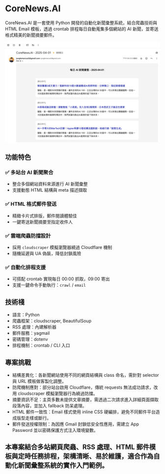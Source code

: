 # CoreNews.AI

CoreNews.AI 是一套使用 Python 開發的自動化新聞彙整系統，結合爬蟲技術與 HTML Email 模板，透過 crontab 排程每日自動蒐集多個網站的 AI 新聞，並寄送格式精美的新聞摘要郵件。

<img src="https://github.com/EVANLIN2001/AI-News-Daily/blob/main/image/%E6%88%AA%E5%9C%96%202025-04-02%20%E4%B8%8A%E5%8D%8812.09.46.png" alt="Demo 1" width="600"><br>

## 功能特色

### ✅ 多站台 AI 新聞聚合

- 整合多個網站資料來源進行 AI 新聞彙整
- 支援動態 HTML 結構與 meta 描述擷取

### ✅ HTML 格式郵件發送

- 精緻卡片式排版，郵件閱讀體驗佳
- 一鍵寄送新聞摘要至指定收件人

### ✅ 雲端爬蟲防擋設計

- 採用 `cloudscraper` 模擬瀏覽器繞過 Cloudflare 機制
- 隨機延遲與 UA 偽裝，降低封鎖風險

### ✅ 自動化排程支援

- 可搭配 crontab 實現每日 00:00 抓取，09:00 寄出
- 支援一鍵命令手動執行：`crawl` / `email`

## 技術棧

- 語言：Python
- 爬蟲框架：cloudscraper, BeautifulSoup
- RSS 處理：內建解析器
- 郵件服務：yagmail
- 密碼管理：dotenv
- 排程機制：crontab / CLI 入口

## 專案挑戰

- 結構差異化：各新聞網站使用不同的網頁結構與 class 命名，需針對 selector 與 URL 模板做客製化調整。
- 防爬機制應對：部分站台啟用 Cloudflare，傳統 requests 無法成功請求，改用 cloudscraper 模擬瀏覽器行為繞過防擋。
- 摘要資訊不足：主頁多數未提供文章摘要，需透過二次請求進入詳細頁面擷取段落內容，並加入 fallback 防呆處理。
- HTML 郵件一致性：Email 樣式使用 inline CSS 硬編排，避免不同郵件平台造成版型走樣或斷行。
- 郵件發送授權限制：為因應 Gmail 封鎖低安全性應用，需建立 App Password 並以密碼保護方式注入環境變數。

## 本專案結合多站網頁爬蟲、RSS 處理、HTML 郵件模板與定時任務排程，架構清晰、易於維護，適合作為自動化新聞彙整系統的實作入門範例。
